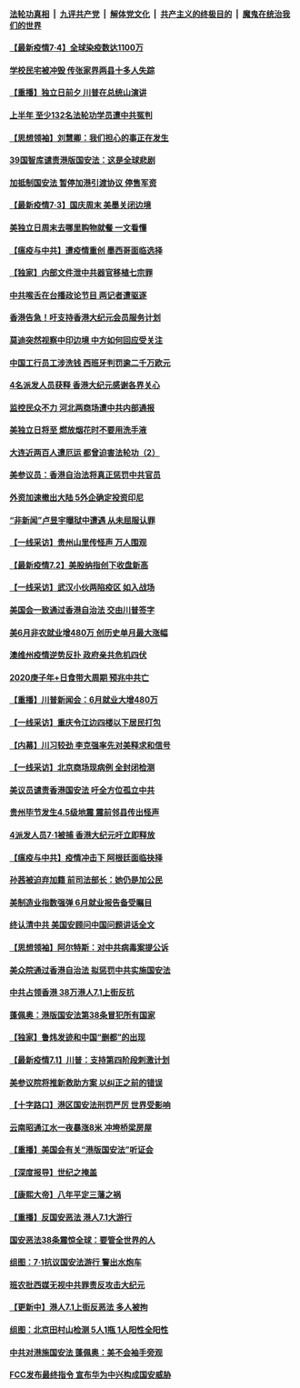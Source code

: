 ####  [法轮功真相](../../../../basic/blob/master/README.md?t=07041531) &nbsp;|&nbsp; [九评共产党](../../../../9ping.md/blob/master/README.md?t=07041531) &nbsp;|&nbsp; [解体党文化](../../../../jtdwh.md/blob/master/README.md?t=07041531)  &nbsp;|&nbsp; [共产主义的终极目的](../../../../gczydzjmd.md/blob/master/README.md?t=07041531) &nbsp;|&nbsp; [魔鬼在统治我们的世界](../../../../mgztzwmdsj.md/blob/master/README.md?t=07041531) 

#### [【最新疫情7·4】全球染疫数达1100万](../pages/nf4514/n12231687.md?t=07041531) 

#### [学校民宅被冲毁 传张家界两县十多人失踪](../pages/nf4514/n12231983.md?t=07041531) 

#### [【重播】独立日前夕 川普在总统山演讲](../pages/nf4514/n12230343.md?t=07041531) 

#### [上半年 至少132名法轮功学员遭中共冤判](../pages/nf4514/n12229828.md?t=07041531) 

#### [【思想领袖】刘慧卿：我们担心的事正在发生](../pages/nf4514/n12168811.md?t=07041531) 

#### [39国智库谴责港版国安法：这是全球悲剧](../pages/nf4514/n12231267.md?t=07041531) 

#### [加抵制国安法 暂停加港引渡协议 停售军资](../pages/nf4514/n12231196.md?t=07041531) 

#### [【最新疫情7·3】国庆周末 美墨关闭边境](../pages/nf4514/n12229080.md?t=07041531) 

#### [美独立日周末去哪里购物就餐 一文看懂](../pages/nf4514/n12230982.md?t=07041531) 

#### [【瘟疫与中共】遭疫情重创 墨西哥面临选择](../pages/nf4514/n12229138.md?t=07041531) 

#### [【独家】内部文件泄中共器官移植七宗罪](../pages/nf4514/n12190627.md?t=07041531) 

#### [中共喉舌在台播政论节目 两记者遭驱逐](../pages/nf4514/n12229817.md?t=07041531) 

#### [香港告急！吁支持香港大纪元会员服务计划](../pages/nf4514/n12230246.md?t=07041531) 

#### [莫迪突然视察中印边境 中方如何回应受关注](../pages/nf4514/n12230232.md?t=07041531) 

#### [中国工行员工涉洗钱 西班牙判罚逾二千万欧元](../pages/nf4514/n12229905.md?t=07041531) 

#### [4名派发人员获释 香港大纪元感谢各界关心](../pages/nf4514/n12229429.md?t=07041531) 

#### [监控民众不力 河北两商场遭中共内部通报](../pages/nf4514/n12226681.md?t=07041531) 

#### [美独立日将至 燃放烟花时不要用洗手液](../pages/nf4514/n12228400.md?t=07041531) 

#### [大连近两百人遭厄运 都曾迫害法轮功（2）](../pages/nf4514/n12204461.md?t=07041531) 

#### [美参议员：香港自治法将真正惩罚中共官员](../pages/nf4514/n12228696.md?t=07041531) 

#### [外资加速撤出大陆 5外企确定投资印尼](../pages/nf4514/n12228682.md?t=07041531) 

#### [“非新闻”卢昱宇曝狱中遭遇 从未屈服认罪](../pages/nf4514/n12227813.md?t=07041531) 

#### [【一线采访】贵州山里传怪声 万人围观](../pages/nf4514/n12228322.md?t=07041531) 

#### [【最新疫情7.2】美股纳指创下收盘新高](../pages/nf4514/n12225896.md?t=07041531) 

#### [【一线采访】武汉小伙两陷疫区 如入战场](../pages/nf4514/n12228035.md?t=07041531) 

#### [美国会一致通过香港自治法 交由川普签字](../pages/nf4514/n12228230.md?t=07041531) 

#### [美6月非农就业增480万 创历史单月最大涨幅](../pages/nf4514/n12227911.md?t=07041531) 

#### [澳维州疫情逆势反扑 政府亲共危机四伏](../pages/nf4514/n12227499.md?t=07041531) 

#### [2020庚子年+日食带大周期  预兆中共亡](../pages/nf4514/n12180144.md?t=07041531) 

#### [【重播】川普新闻会：6月就业大增480万](../pages/nf4514/n12227778.md?t=07041531) 

#### [【一线采访】重庆令江边四楼以下居民打包](../pages/nf4514/n12227626.md?t=07041531) 

#### [【内幕】川习较劲 李克强率先对美释求和信号](../pages/nf4514/n12225939.md?t=07041531) 

#### [【一线采访】北京商场现病例 全封闭检测](../pages/nf4514/n12226852.md?t=07041531) 

#### [美议员谴责香港国安法 吁全方位孤立中共](../pages/nf4514/n12227173.md?t=07041531) 

#### [贵州毕节发生4.5级地震 震前邻县传出怪声](../pages/nf4514/n12226452.md?t=07041531) 

#### [4派发人员7·1被捕 香港大纪元吁立即释放](../pages/nf4514/n12226695.md?t=07041531) 

#### [【瘟疫与中共】疫情冲击下 阿根廷面临抉择](../pages/nf4514/n12226223.md?t=07041531) 

#### [孙茜被迫弃加籍 前司法部长：她仍是加公民](../pages/nf4514/n12225823.md?t=07041531) 

#### [美制造业指数强弹 6月就业报告备受瞩目](../pages/nf4514/n12225851.md?t=07041531) 

#### [终认清中共 美国安顾问中国问题讲话全文](../pages/nf4514/n12225398.md?t=07041531) 

#### [【思想领袖】阿尔特斯：对中共病毒案提公诉](../pages/nf4514/n12132039.md?t=07041531) 

#### [美众院通过香港自治法 拟惩罚中共实施国安法](../pages/nf4514/n12225765.md?t=07041531) 

#### [中共占领香港 38万港人7.1上街反抗](../pages/nf4514/n12225818.md?t=07041531) 

#### [蓬佩奥：港版国安法第38条冒犯所有国家](../pages/nf4514/n12225492.md?t=07041531) 

#### [【独家】鲁炜发迹和中国“删都”的出现](../pages/nf4514/n12210635.md?t=07041531) 

#### [【最新疫情7.1】川普：支持第四阶段刺激计划](../pages/nf4514/n12223137.md?t=07041531) 

#### [美参议院将推新救助方案 以纠正之前的错误](../pages/nf4514/n12224957.md?t=07041531) 

#### [【十字路口】港区国安法刑罚严厉 世界受影响](../pages/nf4514/n12223339.md?t=07041531) 

#### [云南昭通江水一夜暴涨8米 冲垮桥梁房屋](../pages/nf4514/n12224735.md?t=07041531) 

#### [【重播】美国会有关“港版国安法”听证会](../pages/nf4514/n12223128.md?t=07041531) 

#### [【深度报导】世纪之掩盖](../pages/nf4514/n12223498.md?t=07041531) 

#### [【康熙大帝】八年平定三藩之祸](../pages/nf4514/n12138083.md?t=07041531) 

#### [【重播】反国安恶法 港人7.1大游行](../pages/nf4514/n12219819.md?t=07041531) 

#### [国安恶法38条震惊全球：要管全世界的人](../pages/nf4514/n12224164.md?t=07041531) 

#### [组图：7·1抗议国安法游行 警出水炮车](../pages/nf4514/n12224043.md?t=07041531) 

#### [班农批西媒无视中共罪责反攻击大纪元](../pages/nf4514/n12222770.md?t=07041531) 

#### [【更新中】港人7.1上街反恶法 多人被拘](../pages/nf4514/n12224126.md?t=07041531) 

#### [组图：北京田村山检测 5人1瓶 1人阳性全阳性](../pages/nf4514/n12222637.md?t=07041531) 

#### [中共对港施国安法 蓬佩奥：美不会袖手旁观](../pages/nf4514/n12223421.md?t=07041531) 

#### [FCC发布最终指令 宣布华为中兴构成国安威胁](../pages/nf4514/n12222824.md?t=07041531) 

